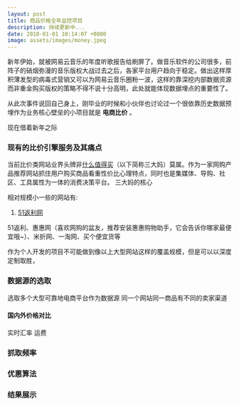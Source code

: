 ```yaml
---
layout: post
title: 商品价格全年监控项目
description: 持续更新中...
date: 2018-01-01 10:14:07 +0800
image: assets/images/money.jpeg
---
```


新年伊始，就被网易云音乐的年度听歌报告给刷屏了。做音乐软件的公司很多，前阵子的硝烟弥漫的音乐版权大战过去之后，各家平台用户趋向于稳定。做出这样厚积薄发型的病毒式营销又可以为网易云音乐圈粉一波，这样的靠深挖内部数据资源而非重金购买版权的策略不得不说十分高明，此处就能体现数据埋点的重要性了。

从此次事件说回自己身上，刚毕业的时候和小伙伴也讨论过一个很依靠历史数据预埋作为业务核心壁垒的小项目就是 **电商比价** 。

现在借着新年之际
### 现有的比价引擎服务及其痛点
当前比价类网站业界头牌非[什么值得买](https://www.smzdm.com)（以下简称三大妈）莫属。作为一家网购产品推荐网站抓住用户购买商品看重性价比心理特点，同时也是集媒体、导购、社区、工具属性为一体的消费决策平台。
三大妈的核心



相对规模小一些的网站有:
1. [51返利网]()

51返利、惠惠网（喜欢网购的盆友，推荐安装惠惠购物助手，它会告诉你哪家最便宜哦~）、米折网、一淘网、买个便宜货等

作为个人开发的项目不可能做到像以上大型网站这样的覆盖规模，但是可以以深度定制取胜，
### 数据源的选取
选取多个大型可靠地电商平台作为数据源
同一个网站同一商品有不同的卖家渠道

#### 国内外价格对比
实时汇率 运费

### 抓取频率


### 优惠算法

### 结果展示
